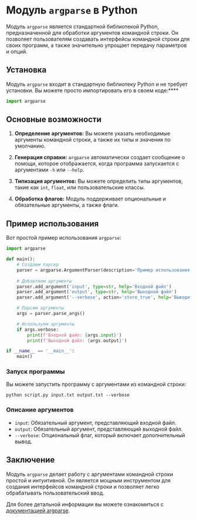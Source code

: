 # Модуль `argparse` в Python

Модуль `argparse` является стандартной библиотекой Python, предназначенной для обработки аргументов командной строки. Он позволяет пользователям создавать интерфейсы командной строки для своих программ, а также значительно упрощает передачу параметров и опций.

## Установка

Модуль `argparse` входит в стандартную библиотеку Python и не требует установки. Вы можете просто импортировать его в своем коде:****

```python
import argparse
```

## Основные возможности

1. **Определение аргументов:** Вы можете указать необходимые аргументы командной строки, а также их типы и значения по умолчанию.

2. **Генерация справки:** `argparse` автоматически создает сообщение о помощи, которое отображается, когда программа запускается с аргументами `-h` или `--help`.

3. **Типизация аргументов:** Вы можете определить типы аргументов, такие как `int`, `float`, или пользовательские классы.

4. **Обработка флагов:** Модуль поддерживает опциональные и обязательные аргументы, а также флаги.

## Пример использования

Вот простой пример использования `argparse`:

```python
import argparse

def main():
    # Создаем парсер
    parser = argparse.ArgumentParser(description='Пример использования argparse.')
    
    # Добавляем аргументы
    parser.add_argument('input', type=str, help='Входной файл')
    parser.add_argument('output', type=str, help='Выходной файл')
    parser.add_argument('--verbose', action='store_true', help='Выводить дополнительные сообщения')

    # Парсим аргументы
    args = parser.parse_args()

    # Используем аргументы
    if args.verbose:
        print(f'Входной файл: {args.input}')
        print(f'Выходной файл: {args.output}')

if __name__ == '__main__':
    main()
```

### Запуск программы

Вы можете запустить программу с аргументами из командной строки:

```shell
python script.py input.txt output.txt --verbose
```

### Описание аргументов

- `input`: Обязательный аргумент, представляющий входной файл.
- `output`: Обязательный аргумент, представляющий выходной файл.
- `--verbose`: Опциональный флаг, который включает дополнительный вывод.

## Заключение

Модуль `argparse` делает работу с аргументами командной строки простой и интуитивной. Он является мощным инструментом для создания интерфейсов командной строки и позволяет легко обрабатывать пользовательский ввод.

Для более детальной информации вы можете ознакомиться с [документацией argparse](https://docs.python.org/3/library/argparse.html).
